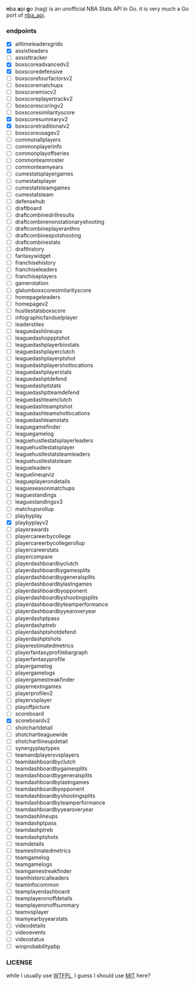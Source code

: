 **n**ba **a**pi **g**o (nag) is an unofficial NBA Stats API in Go. it is very much a Go port of [nba_api](https://github.com/swar/nba_api).

### endpoints

- [x] alltimeleadersgrids
- [x] assistleaders
- [ ] assisttracker
- [x] boxscoreadvancedv2
- [x] boxscoredefensive
- [ ] boxscorefourfactorsv2
- [ ] boxscorematchups
- [ ] boxscoremiscv2
- [ ] boxscoreplayertrackv2
- [ ] boxscorescoringv2
- [ ] boxscoresimilarityscore
- [x] boxscoresummaryv2
- [x] boxscoretraditionalv2
- [ ] boxscoreusagev2
- [ ] commonallplayers
- [ ] commonplayerinfo
- [ ] commonplayoffseries
- [ ] commonteamroster
- [ ] commonteamyears
- [ ] cumestatsplayergames
- [ ] cumestatsplayer
- [ ] cumestatsteamgames
- [ ] cumestatsteam
- [ ] defensehub
- [ ] draftboard
- [ ] draftcombinedrillresults
- [ ] draftcombinenonstationaryshooting
- [ ] draftcombineplayeranthro
- [ ] draftcombinespotshooting
- [ ] draftcombinestats
- [ ] drafthistory
- [ ] fantasywidget
- [ ] franchisehistory
- [ ] franchiseleaders
- [ ] franchiseplayers
- [ ] gamerotation
- [ ] glalumboxscoresimilarityscore
- [ ] homepageleaders
- [ ] homepagev2
- [ ] hustlestatsboxscore
- [ ] infographicfanduelplayer
- [ ] leaderstiles
- [ ] leaguedashlineups
- [ ] leaguedashoppptshot
- [ ] leaguedashplayerbiostats
- [ ] leaguedashplayerclutch
- [ ] leaguedashplayerptshot
- [ ] leaguedashplayershotlocations
- [ ] leaguedashplayerstats
- [ ] leaguedashptdefend
- [ ] leaguedashptstats
- [ ] leaguedashptteamdefend
- [ ] leaguedashteamclutch
- [ ] leaguedashteamptshot
- [ ] leaguedashteamshotlocations
- [ ] leaguedashteamstats
- [ ] leaguegamefinder
- [ ] leaguegamelog
- [ ] leaguehustlestatsplayerleaders
- [ ] leaguehustlestatsplayer
- [ ] leaguehustlestatsteamleaders
- [ ] leaguehustlestatsteam
- [ ] leagueleaders
- [ ] leaguelineupviz
- [ ] leagueplayerondetails
- [ ] leagueseasonmatchups
- [ ] leaguestandings
- [ ] leaguestandingsv3
- [ ] matchupsrollup
- [ ] playbyplay
- [x] playbyplayv2
- [ ] playerawards
- [ ] playercareerbycollege
- [ ] playercareerbycollegerollup
- [ ] playercareerstats
- [ ] playercompare
- [ ] playerdashboardbyclutch
- [ ] playerdashboardbygamesplits
- [ ] playerdashboardbygeneralsplits
- [ ] playerdashboardbylastngames
- [ ] playerdashboardbyopponent
- [ ] playerdashboardbyshootingsplits
- [ ] playerdashboardbyteamperformance
- [ ] playerdashboardbyyearoveryear
- [ ] playerdashptpass
- [ ] playerdashptreb
- [ ] playerdashptshotdefend
- [ ] playerdashptshots
- [ ] playerestimatedmetrics
- [ ] playerfantasyprofilebargraph
- [ ] playerfantasyprofile
- [ ] playergamelog
- [ ] playergamelogs
- [ ] playergamestreakfinder
- [ ] playernextngames
- [ ] playerprofilev2
- [ ] playervsplayer
- [ ] playoffpicture
- [ ] scoreboard
- [x] scoreboardv2
- [ ] shotchartdetail
- [ ] shotchartleaguewide
- [ ] shotchartlineupdetail
- [ ] synergyplaytypes
- [ ] teamandplayersvsplayers
- [ ] teamdashboardbyclutch
- [ ] teamdashboardbygamesplits
- [ ] teamdashboardbygeneralsplits
- [ ] teamdashboardbylastngames
- [ ] teamdashboardbyopponent
- [ ] teamdashboardbyshootingsplits
- [ ] teamdashboardbyteamperformance
- [ ] teamdashboardbyyearoveryear
- [ ] teamdashlineups
- [ ] teamdashptpass
- [ ] teamdashptreb
- [ ] teamdashptshots
- [ ] teamdetails
- [ ] teamestimatedmetrics
- [ ] teamgamelog
- [ ] teamgamelogs
- [ ] teamgamestreakfinder
- [ ] teamhistoricalleaders
- [ ] teaminfocommon
- [ ] teamplayerdashboard
- [ ] teamplayeronoffdetails
- [ ] teamplayeronoffsummary
- [ ] teamvsplayer
- [ ] teamyearbyyearstats
- [ ] videodetails
- [ ] videoevents
- [ ] videostatus
- [ ] winprobabilitypbp

### LICENSE

while I usually use [WTFPL](http://www.wtfpl.net/faq/), I guess I should use [MIT](LICENSE) here?
